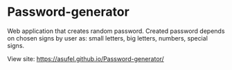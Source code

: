 # Password-generator
Web application that creates random password. Created password depends on chosen signs by user as: small letters, big letters, numbers, special signs.

View site: https://asufel.github.io/Password-generator/
